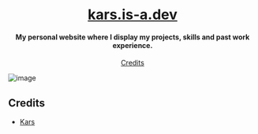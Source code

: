 <h1 align="center">
 <br>
    <a href="https://kars.is-a.dev">kars.is-a.dev</a>
 <br>
</h1>

<h4 align="center">My personal website where I display my projects, skills and past work experience.</h4>

<p align="center">
 <a href="#credits">Credits</a>
</p>

![image](https://github.com/lean-cc/lean-cc.github.io/assets/114680621/5583cc98-ee4f-4e13-8edd-d8df7c8c8ccf)

## Credits

- [Kars](https://github.com/lean-cc)
